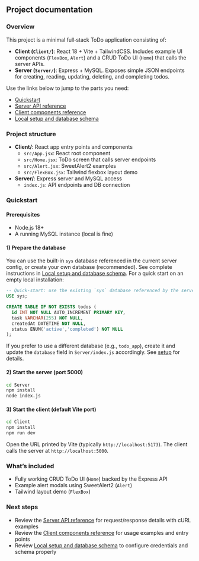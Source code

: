 ## Project documentation

### Overview
This project is a minimal full‑stack ToDo application consisting of:

- **Client (`Client/`)**: React 18 + Vite + TailwindCSS. Includes example UI components (`FlexBox`, `Alert`) and a CRUD ToDo UI (`Home`) that calls the server APIs.
- **Server (`Server/`)**: Express + MySQL. Exposes simple JSON endpoints for creating, reading, updating, deleting, and completing todos.

Use the links below to jump to the parts you need:

- [Quickstart](#quickstart)
- [Server API reference](./server-api.md)
- [Client components reference](./client-components.md)
- [Local setup and database schema](./setup.md)

### Project structure

- **Client/**: React app entry points and components
  - `src/App.jsx`: React root component
  - `src/Home.jsx`: ToDo screen that calls server endpoints
  - `src/Alert.jsx`: SweetAlert2 examples
  - `src/FlexBox.jsx`: Tailwind flexbox layout demo
- **Server/**: Express server and MySQL access
  - `index.js`: API endpoints and DB connection

### Quickstart

#### Prerequisites
- Node.js 18+
- A running MySQL instance (local is fine)

#### 1) Prepare the database
You can use the built-in `sys` database referenced in the current server config, or create your own database (recommended). See complete instructions in [Local setup and database schema](./setup.md). For a quick start on an empty local installation:

```sql
-- Quick-start: use the existing `sys` database referenced by the server
USE sys;

CREATE TABLE IF NOT EXISTS todos (
  id INT NOT NULL AUTO_INCREMENT PRIMARY KEY,
  task VARCHAR(255) NOT NULL,
  createdAt DATETIME NOT NULL,
  status ENUM('active','completed') NOT NULL
);
```

If you prefer to use a different database (e.g., `todo_app`), create it and update the `database` field in `Server/index.js` accordingly. See [setup](./setup.md) for details.

#### 2) Start the server (port 5000)
```bash
cd Server
npm install
node index.js
```

#### 3) Start the client (default Vite port)
```bash
cd Client
npm install
npm run dev
```

Open the URL printed by Vite (typically `http://localhost:5173`). The client calls the server at `http://localhost:5000`.

### What’s included
- Fully working CRUD ToDo UI (`Home`) backed by the Express API
- Example alert modals using SweetAlert2 (`Alert`)
- Tailwind layout demo (`FlexBox`)

### Next steps
- Review the [Server API reference](./server-api.md) for request/response details with cURL examples
- Review the [Client components reference](./client-components.md) for usage examples and entry points
- Review [Local setup and database schema](./setup.md) to configure credentials and schema properly